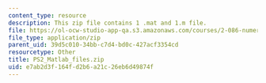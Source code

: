 ```yaml
---
content_type: resource
description: This zip file contains 1 .mat and 1.m file.
file: https://ol-ocw-studio-app-qa.s3.amazonaws.com/courses/2-086-numerical-computation-for-mechanical-engineers-fall-2012/e7ab2d3f164fd2b6a21c26eb6d49874f_PS2_Matlab_files.zip
file_type: application/zip
parent_uid: 39d5c010-34bb-c7d4-bd0c-427acf3354cd
resourcetype: Other
title: PS2_Matlab_files.zip
uid: e7ab2d3f-164f-d2b6-a21c-26eb6d49874f
---
```

